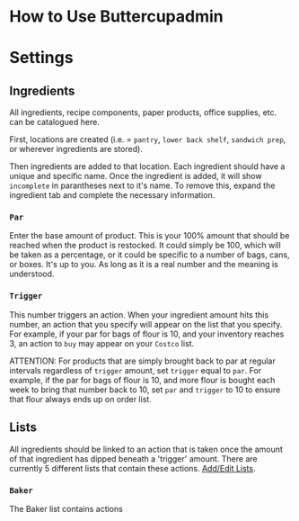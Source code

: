 # How to Use Buttercupadmin

# Settings

## Ingredients

All ingredients, recipe components, paper products, office supplies, etc. can be catalogued here.  

First, locations are created (i.e. = `pantry`, `lower back shelf`, `sandwich prep`, or wherever ingredients are stored).

Then ingredients are added to that location.  Each ingredient should have a unique and specific name.  Once the ingredient is added, it will show `incomplete` in parantheses next to it's name.  To remove this, expand the ingredient tab and complete the necessary information.

### `Par`
Enter the base amount of product.  This is your 100% amount that should be reached when the product is restocked.  It could simply be 100, which will be taken as a percentage, or it could be specific to a number of bags, cans, or boxes.  It's up to you.  As long as it is a real number and the meaning is understood.

### `Trigger`
This number triggers an action.  When your ingredient amount hits this number, an action that you specify will appear on the list that you specify.  For example, if your par for bags of flour is 10, and your inventory reaches 3, an action to `buy` may appear on your `Costco` list.

ATTENTION:  For products that are simply brought back to par at regular intervals regardless of `trigger` amount, set `trigger` equal to `par`.  For example, if the par for bags of flour is 10, and more flour is bought each week to bring that number back to 10, set `par` and `trigger` to 10 to ensure that flour always ends up on order list.



## Lists

All ingredients should be linked to an action that is taken once the amount of that ingredient has dipped beneath a 'trigger' amount.  There are currently 5 different lists that contain these actions.  [Add/Edit Lists](https://buttercupadmin/ListSettings).

### `Baker`

The Baker list contains actions

